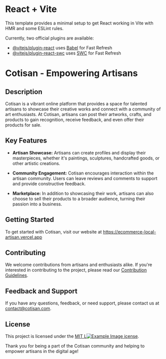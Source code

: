 # React + Vite

This template provides a minimal setup to get React working in Vite with HMR and some ESLint rules.

Currently, two official plugins are available:

- [@vitejs/plugin-react](https://github.com/vitejs/vite-plugin-react/blob/main/packages/plugin-react/README.md) uses [Babel](https://babeljs.io/) for Fast Refresh
- [@vitejs/plugin-react-swc](https://github.com/vitejs/vite-plugin-react-swc) uses [SWC](https://swc.rs/) for Fast Refresh
# Cotisan - Empowering Artisans

## Description
Cotisan is a vibrant online platform that provides a space for talented artisans to showcase their creative works and connect with a community of art enthusiasts. At Cotisan, artisans can post their artworks, crafts, and products to gain recognition, receive feedback, and even offer their products for sale.

## Key Features
- **Artisan Showcase:** Artisans can create profiles and display their masterpieces, whether it's paintings, sculptures, handcrafted goods, or other artistic creations.

- **Community Engagement:** Cotisan encourages interaction within the artisan community. Users can leave reviews and comments to support and provide constructive feedback.

- **Marketplace:** In addition to showcasing their work, artisans can also choose to sell their products to a broader audience, turning their passion into a business.

## Getting Started
To get started with Cotisan, visit our website at https://ecommerce-local-artisan.vercel.app

## Contributing
We welcome contributions from artisans and enthusiasts alike. If you're interested in contributing to the project, please read our [Contribution Guidelines](CONTRIBUTING.md).

## Feedback and Support
If you have any questions, feedback, or need support, please contact us at [contact@cotisan.com](mailto:contact@cotisan.com).

## License
This project is licensed under the [MIT L![Example Image](assets/find.png)
icense](LICENSE.md).

Thank you for being a part of the Cotisan community and helping to empower artisans in the digital age!
